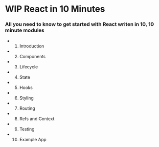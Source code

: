 # WIP React in 10 Minutes

### All you need to know to get started with React writen in 10, 10 minute modules

- 1. Introduction
- 2. Components
- 3. Lifecycle
- 4. State
- 5. Hooks
- 6. Styling
- 7. Routing
- 8. Refs and Context
- 9. Testing
- 10. Example App
